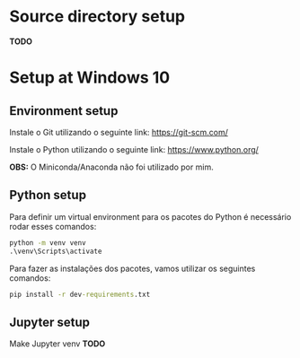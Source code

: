 # Source directory setup

**TODO**

# Setup at Windows 10

## Environment setup

Instale o Git utilizando o seguinte link: https://git-scm.com/

Instale o Python utilizando o seguinte link: https://www.python.org/

**OBS:** O Miniconda/Anaconda não foi utilizado por mim.

## Python setup

Para definir um virtual environment para os pacotes do Python é necessário rodar esses comandos:
```bat
python -m venv venv
.\venv\Scripts\activate
```

Para fazer as instalações dos pacotes, vamos utilizar os seguintes comandos:
```bat
pip install -r dev-requirements.txt
```

## Jupyter setup

Make Jupyter venv **TODO**